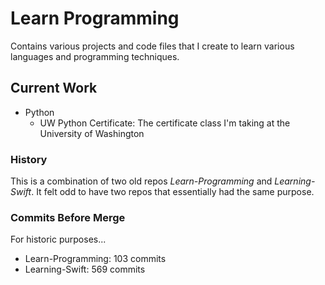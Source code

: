 # Learn Programming 


Contains various projects and code files that I create to learn various languages and programming techniques.


## Current Work
* Python
	* UW Python Certificate: The certificate class I'm taking at the University of Washington


### History
This is a combination of two old repos _Learn-Programming_ and _Learning-Swift_. It felt odd to have two repos that essentially had the same purpose. 


### Commits Before Merge
For historic purposes...

* Learn-Programming: 103 commits
* Learning-Swift: 569 commits

